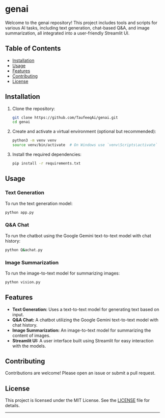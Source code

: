 # genai

Welcome to the genai repository! This project includes tools and scripts for various AI tasks, including text generation, chat-based Q&A, and image summarization, all integrated into a user-friendly Streamlit UI.

## Table of Contents

- [Installation](#installation)
- [Usage](#usage)
- [Features](#features)
- [Contributing](#contributing)
- [License](#license)

## Installation

1. Clone the repository:
    ```bash
    git clone https://github.com/TaufeeqAi/genai.git
    cd genai
    ```

2. Create and activate a virtual environment (optional but recommended):
    ```bash
    python3 -m venv venv
    source venv/bin/activate  # On Windows use `venv\Scripts\activate`
    ```

3. Install the required dependencies:
    ```bash
    pip install -r requirements.txt
    ```

## Usage

### Text Generation

To run the text generation model:
```bash
python app.py
```

### Q&A Chat

To run the chatbot using the Google Gemini text-to-text model with chat history:
```bash
python Q&achat.py
```

### Image Summarization

To run the image-to-text model for summarizing images:
```bash
python vision.py
```

## Features

- **Text Generation:** Uses a text-to-text model for generating text based on input.
- **Q&A Chat:** A chatbot utilizing the Google Gemini text-to-text model with chat history.
- **Image Summarization:** An image-to-text model for summarizing the content of images.
- **Streamlit UI:** A user interface built using Streamlit for easy interaction with the models.

## Contributing

Contributions are welcome! Please open an issue or submit a pull request.

## License

This project is licensed under the MIT License. See the [LICENSE](LICENSE) file for details.

---
